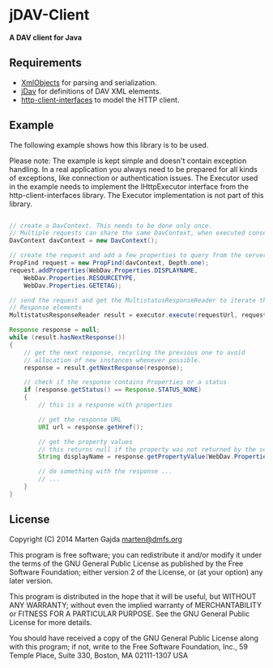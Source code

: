 
# jDAV-Client

__A DAV client for Java__


## Requirements

* [XmlObjects](https://github.com/dmfs/xmlobjects) for parsing and serialization.
* [jDav](https://github.com/dmfs/jdav) for definitions of DAV XML elements.
* [http-client-interfaces](https://github.com/dmfs/http-client-interfaces) to model the HTTP client.

## Example

The following example shows how this library is to be used.

Please note: The example is kept simple and doesn't contain exception handling. In a real application you always need to be prepared for all kinds of exceptions, like connection or authentication issues.
The Executor used in the example needs to implement the IHttpExecutor interface from the http-client-interfaces library. The Executor implementation is not part of this library.

```java

// create a DavContext. This needs to be done only once.
// Multiple requests can share the same DavContext, when executed consecutively.
DavContext davContext = new DavContext();

// create the request and add a few properties to query from the server
PropFind request = new PropFind(davContext, Depth.one);
request.addProperties(WebDav.Properties.DISPLAYNAME,
    WebDav.Properties.RESOURCETYPE,
    WebDav.Properties.GETETAG);

// send the request and get the MultistatusResponseReader to iterate the
// Response elements
MultistatusResponseReader result = executor.execute(requestUrl, request);

Response response = null;
while (result.hasNextResponse())
{
    // get the next response, recycling the previous one to avoid
    // allocation of new instances whenever possible.
    response = result.getNextResponse(response);

    // check if the response contains Properties or a status
    if (response.getStatus() == Response.STATUS_NONE)
    {
        // this is a response with properties

        // get the response URL
        URI url = response.getHref();

        // get the property values
        // this returns null if the property was not returned by the server
        String displayName = response.getPropertyValue(WebDav.Properties.DISPLAYNAME);

        // do something with the response ...
        // ...
    }
}

```

## License

Copyright (C) 2014 Marten Gajda <marten@dmfs.org>

This program is free software; you can redistribute it and/or modify
it under the terms of the GNU General Public License as published
by the Free Software Foundation; either version 2 of the License,
or (at your option) any later version.

This program is distributed in the hope that it will be useful, but
WITHOUT ANY WARRANTY; without even the implied warranty of
MERCHANTABILITY or FITNESS FOR A PARTICULAR PURPOSE. See the GNU
General Public License for more details.

You should have received a copy of the GNU General Public License
along with this program; if not, write to the Free Software
Foundation, Inc., 59 Temple Place, Suite 330, Boston, MA 02111-1307
USA
